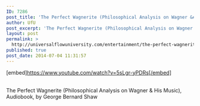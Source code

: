 ```yaml
---
ID: 7286
post_title: 'The Perfect Wagnerite (Philosophical Analysis on Wagner &#038; His Music), , by Bernard Shaw'
author: UfU
post_excerpt: 'The Perfect Wagnerite (Philosophical Analysis on Wagner & His Music), Audiobook, by George Bernard Shaw'
layout: post
permalink: >
  http://universalflowuniversity.com/entertainment/the-perfect-wagnerite-philosophical-analysis-on-wagner-his-music-by-bernard-shaw/
published: true
post_date: 2014-07-04 11:31:57
---
```

[embed]https://www.youtube.com/watch?v=5sLgr-yPDRs[/embed]</br></br>
<p>The Perfect Wagnerite (Philosophical Analysis on Wagner & His Music), Audiobook, by George Bernard Shaw</p>